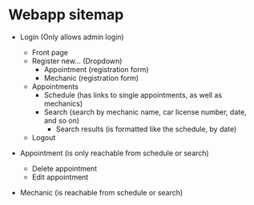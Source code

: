 # Webapp sitemap

* Login (Only allows admin login)
  * Front page
  * Register new... (Dropdown)
    * Appointment (registration form)
    * Mechanic (registration form)
  * Appointments
    * Schedule (has links to single appointments, as well as mechanics)
    * Search (search by mechanic name, car license number, date, and so on)
      * Search results (is formatted like the schedule, by date)
  * Logout

* Appointment (is only reachable from schedule or search)
  * Delete appointment
  * Edit appointment
* Mechanic (is reachable from schedule or search)
